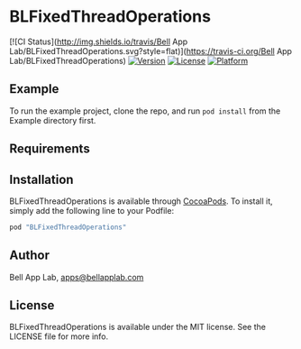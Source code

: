 # BLFixedThreadOperations

[![CI Status](http://img.shields.io/travis/Bell App Lab/BLFixedThreadOperations.svg?style=flat)](https://travis-ci.org/Bell App Lab/BLFixedThreadOperations)
[![Version](https://img.shields.io/cocoapods/v/BLFixedThreadOperations.svg?style=flat)](http://cocoapods.org/pods/BLFixedThreadOperations)
[![License](https://img.shields.io/cocoapods/l/BLFixedThreadOperations.svg?style=flat)](http://cocoapods.org/pods/BLFixedThreadOperations)
[![Platform](https://img.shields.io/cocoapods/p/BLFixedThreadOperations.svg?style=flat)](http://cocoapods.org/pods/BLFixedThreadOperations)

## Example

To run the example project, clone the repo, and run `pod install` from the Example directory first.

## Requirements

## Installation

BLFixedThreadOperations is available through [CocoaPods](http://cocoapods.org). To install
it, simply add the following line to your Podfile:

```ruby
pod "BLFixedThreadOperations"
```

## Author

Bell App Lab, apps@bellapplab.com

## License

BLFixedThreadOperations is available under the MIT license. See the LICENSE file for more info.
